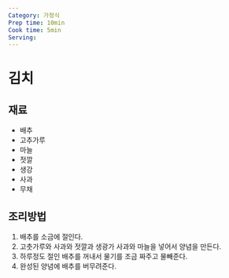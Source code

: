 ```yaml
---
Category: 가정식
Prep time: 10min
Cook time: 5min
Serving: 
---
```


# 김치

## 재료
* 배추
* 고추가루
* 마늘
* 젓깔
* 생강
* 사과
* 무채

## 조리방법
1. 배추를 소금에 절인다.
2. 고춧가루와 사과와 젓깔과 생광가 사과와 마늘을 넣어서 양념을 만든다.
3. 하루정도 절인 배추를 꺼내서 물기를 조금 짜주고 물빼준다.
4. 완성된 양념에 배추를 버무려준다.
